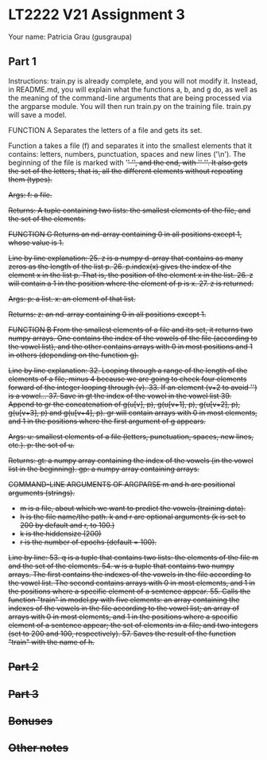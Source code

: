 # LT2222 V21 Assignment 3

Your name: Patricia Grau (gusgraupa)

## Part 1

Instructions: train.py is already complete, and you will not modify it. Instead, in README.md, you will explain what the functions a, b, and g do, as well as the meaning of the command-line arguments that are being processed via the argparse module. You will then run train.py on the training file.  train.py will save a model.


FUNCTION A
Separates the letters of a file and gets its set.

Function a takes a file (f) and separates it into the smallest elements that it contains: letters, numbers, punctuation, spaces and new lines ('\n'). The beginning of the file is marked with '<s>' '<s>', and the end, with '<e>' '<e>'. It also gets the set of the letters, that is, all the different elements without repeating them (types).

Args:
  f: a file.

Returns: 
  A tuple containing two lists: the smallest elements of the file, and the set of the elements.


FUNCTION G
Returns an nd-array containing 0 in all positions except 1, whose value is 1.

Line by line explanation:
  25. z is a numpy d-array that contains as many zeros as the length of the list p.
  26. p.index(x) gives the index of the element x in the list p. That is, the position of the element x in the list. 
  26. z will contain a 1 in the position where the element of p is x.
  27. z is returned.

Args:
  p: a list.
  x: an element of that list.

Returns:
  z: an nd-array containing 0 in all positions except 1.


FUNCTION B
From the smallest elements of a file and its set, it returns two numpy arrays. One contains the index of the vowels of the file (according to the vowel list), and the other contains arrays with 0 in most positions and 1 in others (depending on the function g).

Line by line explanation:
  32. Looping through a range of the length of the elements of a file, minus 4 because we are going to check four elements forward of the integer looping through (v).
  33. If an element (v+2 to avoid '<s>') is a vowel...
  37. Save in gt the index of the vowel in the vowel list
  39. Append to gr the concatenation of g(u[v], p), g(u[v+1], p), g(u[v+2], p), g(u[v+3], p) and g(u[v+4], p). gr will contain arrays with 0 in most elements, and 1 in the positions where the first argument of g appears.


Args:
  u: smallest elements of a file (letters, punctuation, spaces, new lines, etc.).
  p: the set of u.

Returns:
  gt: a numpy array containing the index of the vowels (in the vowel list in the beginning).
  gp: a numpy array containing arrays.


COMMAND-LINE ARGUMENTS OF ARGPARSE
m and h are positional arguments (strings). 
- m is a file, about which we want to predict the vowels (training data).
- h is the file name/the path.
k and r are optional arguments (k is set to 200 by default and r, to 100.)
- k is the hiddensize (200)
- r is the number of epochs (default = 100).

Line by line:
53. q is a tuple that contains two lists: the elements of the file m and the set of the elements.
54. w is a tuple that contains two numpy arrays. The first contains the indexes of the vowels in the file according to the vowel list. The second contains arrays with 0 in most elements, and 1 in the positions where a specific element of a sentence appear.
55. Calls the function "train" in model.py with five elements: an array containing the indexes of the vowels in the file according to the vowel list; an array of arrays with 0 in most elements, and 1 in the positions where a specific element of a sentence appear; the set of elements in a file; and two integers (set to 200 and 100, respectively).
57. Saves the result of the function "train" with the name of h.


## Part 2

## Part 3

## Bonuses

## Other notes
